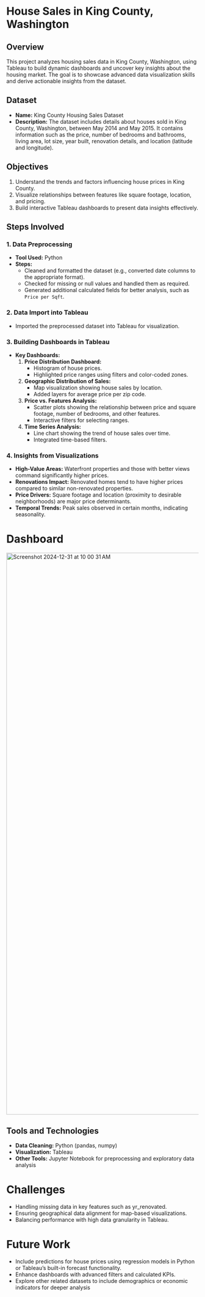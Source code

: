 # House Sales in King County, Washington

## Overview

This project analyzes housing sales data in King County, Washington, using Tableau to build dynamic dashboards and uncover key insights about the housing market. The goal is to showcase advanced data visualization skills and derive actionable insights from the dataset.

## Dataset

- **Name:** King County Housing Sales Dataset
- **Description:** The dataset includes details about houses sold in King County, Washington, between May 2014 and May 2015. It contains information such as the price, number of bedrooms and bathrooms, living area, lot size, year built, renovation details, and location (latitude and longitude).

## Objectives

1. Understand the trends and factors influencing house prices in King County.
2. Visualize relationships between features like square footage, location, and pricing.
3. Build interactive Tableau dashboards to present data insights effectively.

## Steps Involved

### 1. Data Preprocessing
- **Tool Used:** Python
- **Steps:**
  - Cleaned and formatted the dataset (e.g., converted date columns to the appropriate format).
  - Checked for missing or null values and handled them as required.
  - Generated additional calculated fields for better analysis, such as `Price per Sqft`.

### 2. Data Import into Tableau
- Imported the preprocessed dataset into Tableau for visualization.

### 3. Building Dashboards in Tableau
- **Key Dashboards:**
  1. **Price Distribution Dashboard:**
     - Histogram of house prices.
     - Highlighted price ranges using filters and color-coded zones.
  2. **Geographic Distribution of Sales:**
     - Map visualization showing house sales by location.
     - Added layers for average price per zip code.
  3. **Price vs. Features Analysis:**
     - Scatter plots showing the relationship between price and square footage, number of bedrooms, and other features.
     - Interactive filters for selecting ranges.
  4. **Time Series Analysis:**
     - Line chart showing the trend of house sales over time.
     - Integrated time-based filters.

### 4. Insights from Visualizations
- **High-Value Areas:** Waterfront properties and those with better views command significantly higher prices.
- **Renovations Impact:** Renovated homes tend to have higher prices compared to similar non-renovated properties.
- **Price Drivers:** Square footage and location (proximity to desirable neighborhoods) are major price determinants.
- **Temporal Trends:** Peak sales observed in certain months, indicating seasonality.

# Dashboard 

<img width="1468" alt="Screenshot 2024-12-31 at 10 00 31 AM" src="https://github.com/user-attachments/assets/4602c6bb-58f2-4744-8439-eae29be7428f" />

## Tools and Technologies

- **Data Cleaning:** Python (pandas, numpy)
- **Visualization:** Tableau
- **Other Tools:** Jupyter Notebook for preprocessing and exploratory data analysis

# Challenges
- Handling missing data in key features such as yr_renovated.
- Ensuring geographical data alignment for map-based visualizations.
- Balancing performance with high data granularity in Tableau.

# Future Work
- Include predictions for house prices using regression models in Python or Tableau’s built-in forecast functionality.
- Enhance dashboards with advanced filters and calculated KPIs.
- Explore other related datasets to include demographics or economic indicators for deeper analysis
